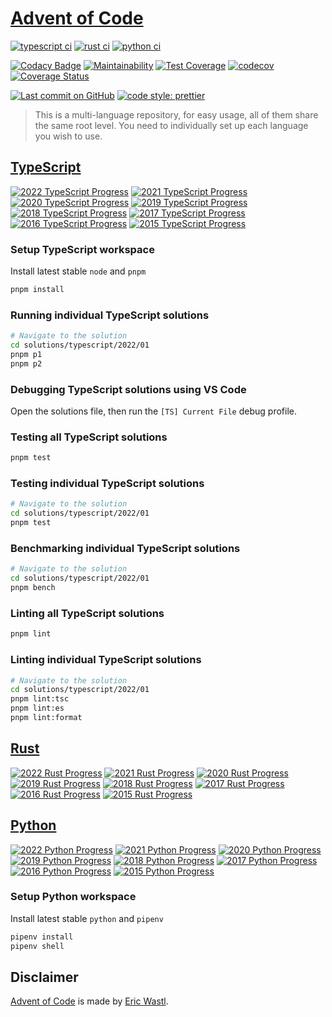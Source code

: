 # [Advent of Code](https://adventofcode.com/)

[![typescript ci](https://github.com/AlexAegis/advent-of-code/actions/workflows/typescript.yml/badge.svg)](https://github.com/AlexAegis/advent-of-code/actions/workflows/typescript.yml)
[![rust ci](https://github.com/AlexAegis/advent-of-code/actions/workflows/rust.yml/badge.svg)](https://github.com/AlexAegis/advent-of-code/actions/workflows/rust.yml)
[![python ci](https://github.com/AlexAegis/advent-of-code/actions/workflows/python.yml/badge.svg)](https://github.com/AlexAegis/advent-of-code/actions/workflows/python.yml)

[![Codacy Badge](https://app.codacy.com/project/badge/Grade/b135807698614bf19dab83afeac9bd15)](https://www.codacy.com/gh/AlexAegis/advent-of-code/dashboard?utm_source=github.com&utm_medium=referral&utm_content=AlexAegis/advent-of-code&utm_campaign=Badge_Grade)
[![Maintainability](https://api.codeclimate.com/v1/badges/5df3d3d67dfe389dc929/maintainability)](https://codeclimate.com/github/AlexAegis/advent-of-code/maintainability)
[![Test Coverage](https://api.codeclimate.com/v1/badges/5df3d3d67dfe389dc929/test_coverage)](https://codeclimate.com/github/AlexAegis/advent-of-code/test_coverage)
[![codecov](https://img.shields.io/codecov/c/github/AlexAegis/advent-of-code.svg?label=node%20coverage)](https://codecov.io/gh/AlexAegis/advent-of-code)
[![Coverage Status](https://img.shields.io/coveralls/github/AlexAegis/advent-of-code.svg?label=rust%20coverage)](https://coveralls.io/github/AlexAegis/advent-of-code?branch=master)

[![Last commit on GitHub](https://img.shields.io/github/last-commit/AlexAegis/advent-of-code.svg)](https://github.com/AlexAegis/advent-of-code)
[![code style: prettier](https://img.shields.io/badge/code_style-prettier-ff69b4.svg)](https://github.com/prettier/prettier)

> This is a multi-language repository, for easy usage, all of them share the
> same root level. You need to individually set up each language you wish to
> use.

## [TypeScript](./solutions/typescript)

[![2022 TypeScript Progress](https://img.shields.io/endpoint?url=https://raw.githubusercontent.com/AlexAegis/advent-of-code/master/.github/badges/typescript/2022.json)](/solutions/typescript/2022/)
[![2021 TypeScript Progress](https://img.shields.io/endpoint?url=https://raw.githubusercontent.com/AlexAegis/advent-of-code/master/.github/badges/typescript/2021.json)](/solutions/typescript/2021/)
[![2020 TypeScript Progress](https://img.shields.io/endpoint?url=https://raw.githubusercontent.com/AlexAegis/advent-of-code/master/.github/badges/typescript/2020.json)](/solutions/typescript/2020/)
[![2019 TypeScript Progress](https://img.shields.io/endpoint?url=https://raw.githubusercontent.com/AlexAegis/advent-of-code/master/.github/badges/typescript/2019.json)](/solutions/typescript/2019/)
[![2018 TypeScript Progress](https://img.shields.io/endpoint?url=https://raw.githubusercontent.com/AlexAegis/advent-of-code/master/.github/badges/typescript/2018.json)](/solutions/typescript/2018/)
[![2017 TypeScript Progress](https://img.shields.io/endpoint?url=https://raw.githubusercontent.com/AlexAegis/advent-of-code/master/.github/badges/typescript/2017.json)](/solutions/typescript/2017/)
[![2016 TypeScript Progress](https://img.shields.io/endpoint?url=https://raw.githubusercontent.com/AlexAegis/advent-of-code/master/.github/badges/typescript/2016.json)](/solutions/typescript/2016/)
[![2015 TypeScript Progress](https://img.shields.io/endpoint?url=https://raw.githubusercontent.com/AlexAegis/advent-of-code/master/.github/badges/typescript/2015.json)](/solutions/typescript/2015/)

### Setup TypeScript workspace

Install latest stable `node` and `pnpm`

```sh
pnpm install
```

### Running individual TypeScript solutions

```sh
# Navigate to the solution
cd solutions/typescript/2022/01
pnpm p1
pnpm p2
```

### Debugging TypeScript solutions using VS Code

Open the solutions file, then run the `[TS] Current File` debug profile.

### Testing all TypeScript solutions

```sh
pnpm test
```

### Testing individual TypeScript solutions

```sh
# Navigate to the solution
cd solutions/typescript/2022/01
pnpm test
```

### Benchmarking individual TypeScript solutions

```sh
# Navigate to the solution
cd solutions/typescript/2022/01
pnpm bench
```

### Linting all TypeScript solutions

```sh
pnpm lint
```

### Linting individual TypeScript solutions

```sh
# Navigate to the solution
cd solutions/typescript/2022/01
pnpm lint:tsc
pnpm lint:es
pnpm lint:format
```

## [Rust](./solutions/rust)

[![2022 Rust Progress](https://img.shields.io/endpoint?url=https://raw.githubusercontent.com/AlexAegis/advent-of-code/master/.github/badges/rust/2022.json)](/solutions/rust/2022/)
[![2021 Rust Progress](https://img.shields.io/endpoint?url=https://raw.githubusercontent.com/AlexAegis/advent-of-code/master/.github/badges/rust/2021.json)](/solutions/rust/2021/)
[![2020 Rust Progress](https://img.shields.io/endpoint?url=https://raw.githubusercontent.com/AlexAegis/advent-of-code/master/.github/badges/rust/2020.json)](/solutions/rust/2020/)
[![2019 Rust Progress](https://img.shields.io/endpoint?url=https://raw.githubusercontent.com/AlexAegis/advent-of-code/master/.github/badges/rust/2019.json)](/solutions/rust/2019/)
[![2018 Rust Progress](https://img.shields.io/endpoint?url=https://raw.githubusercontent.com/AlexAegis/advent-of-code/master/.github/badges/rust/2018.json)](/solutions/rust/2018/)
[![2017 Rust Progress](https://img.shields.io/endpoint?url=https://raw.githubusercontent.com/AlexAegis/advent-of-code/master/.github/badges/rust/2017.json)](/solutions/rust/2017/)
[![2016 Rust Progress](https://img.shields.io/endpoint?url=https://raw.githubusercontent.com/AlexAegis/advent-of-code/master/.github/badges/rust/2016.json)](/solutions/rust/2016/)
[![2015 Rust Progress](https://img.shields.io/endpoint?url=https://raw.githubusercontent.com/AlexAegis/advent-of-code/master/.github/badges/rust/2015.json)](/solutions/rust/2015/)

## [Python](./solutions/python)

[![2022 Python Progress](https://img.shields.io/endpoint?url=https://raw.githubusercontent.com/AlexAegis/advent-of-code/master/.github/badges/python/2022.json)](/solutions/python/year2022/)
[![2021 Python Progress](https://img.shields.io/endpoint?url=https://raw.githubusercontent.com/AlexAegis/advent-of-code/master/.github/badges/python/2021.json)](/solutions/python/year2021/)
[![2020 Python Progress](https://img.shields.io/endpoint?url=https://raw.githubusercontent.com/AlexAegis/advent-of-code/master/.github/badges/python/2020.json)](/solutions/python/year2020/)
[![2019 Python Progress](https://img.shields.io/endpoint?url=https://raw.githubusercontent.com/AlexAegis/advent-of-code/master/.github/badges/python/2019.json)](/solutions/python/year2019/)
[![2018 Python Progress](https://img.shields.io/endpoint?url=https://raw.githubusercontent.com/AlexAegis/advent-of-code/master/.github/badges/python/2018.json)](/solutions/python/year2018/)
[![2017 Python Progress](https://img.shields.io/endpoint?url=https://raw.githubusercontent.com/AlexAegis/advent-of-code/master/.github/badges/python/2017.json)](/solutions/python/year2017/)
[![2016 Python Progress](https://img.shields.io/endpoint?url=https://raw.githubusercontent.com/AlexAegis/advent-of-code/master/.github/badges/python/2016.json)](/solutions/python/year2016/)
[![2015 Python Progress](https://img.shields.io/endpoint?url=https://raw.githubusercontent.com/AlexAegis/advent-of-code/master/.github/badges/python/2015.json)](/solutions/python/year2015/)

### Setup Python workspace

Install latest stable `python` and `pipenv`

```sh
pipenv install
pipenv shell
```

## Disclaimer

[Advent of Code](https://adventofcode.com/) is made by
[Eric Wastl](http://was.tl/).
